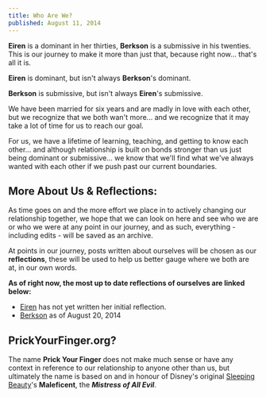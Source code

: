 ```yaml
---
title: Who Are We?
published: August 11, 2014
---
```


**Eiren** is a dominant in her thirties, **Berkson** is a submissive in his twenties.  This is our journey to make it more than just that, because right now... that's all it is.

**Eiren** is dominant, but isn't always **Berkson**'s dominant.

**Berkson** is submissive, but isn't always **Eiren**'s submissive.

We have been married for six years and are madly in love with each other, but we recognize that we both wan't more... and we recognize that it may take a lot of time for us to reach our goal.

For us, we have a lifetime of learning, teaching, and getting to know each other... and although relationship is built on bonds stronger than us just being dominant or submissive... we know that we'll find what we've always wanted with each other if we push past our current boundaries.

## More About Us & Reflections:
As time goes on and the more effort we place in to actively changing our relationship together, we hope that we can look on here and see who we are or who we were at any point in our journey, and as such, everything - including edits - will be saved as an archive.

At points in our journey, posts written about ourselves will be chosen as our **reflections**, these will be used to help us better gauge where we both are at, in our own words.

**As of right now, the most up to date reflections of ourselves are linked below:**

* [Eiren] has not yet written her initial reflection.
* [Berkson] as of August 20, 2014</p>

## PrickYourFinger.org?
The name **Prick Your Finger** does not make much sense or have any context in reference to our relationship to anyone other than us, but ultimately the name is based on and in honour of Disney's original [Sleeping Beauty]'s **Maleficent**, the ***Mistress of All Evil***.

[Sleeping Beauty]: http://en.wikipedia.org/wiki/Sleeping_Beauty_(1959_film)

[Eiren]: #
[Berkson]: ../posts/submissive-and-stupid/

[KISS]: ../KISS/
